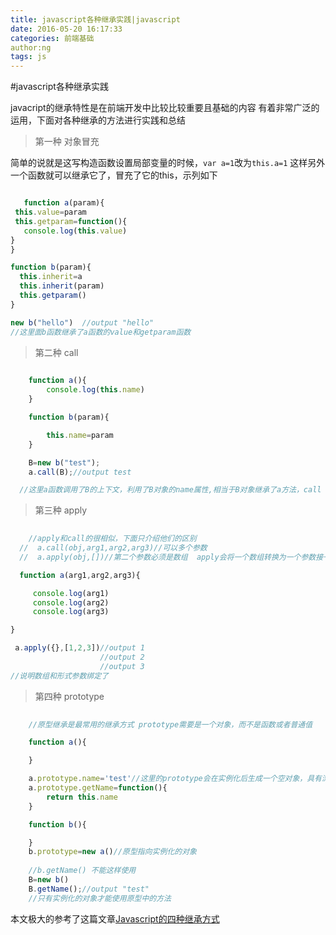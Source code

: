 ```yaml
---
title: javascript各种继承实践|javascript
date: 2016-05-20 16:17:33
categories: 前端基础
author:ng
tags: js
---
```

#javascript各种继承实践

javacript的继承特性是在前端开发中比较比较重要且基础的内容
	有着非常广泛的运用，下面对各种继承的方法进行实践和总结


>第一种 对象冒充


简单的说就是这写构造函数设置局部变量的时候，`var a=1`改为`this.a=1`
	这样另外一个函数就可以继承它了，冒充了它的this，示列如下



```javascript

   function a(param){
 this.value=param
 this.getparam=function(){
   console.log(this.value)
}
}

function b(param){
  this.inherit=a
  this.inherit(param)
  this.getparam()
}

new b("hello")  //output "hello"
//这里面b函数继承了a函数的value和getparam函数
```



>第二种 call

```javascript
	
	function a(){
		console.log(this.name)
	}

	function b(param){

		this.name=param
	}

	B=new b("test");
	a.call(B);//output test

  //这里a函数调用了B的上下文，利用了B对象的name属性,相当于B对象继承了a方法，call

```

>第三种 apply


```javascript
	
	//apply和call的很相似，下面只介绍他们的区别
  //  a.call(obj,arg1,arg2,arg3)//可以多个参数
  //  a.apply(obj,[])//第二个参数必须是数组  apply会将一个数组转换为一个参数接一个参数的传递给方法,举例如下

  function a(arg1,arg2,arg3){

  	 console.log(arg1)
   	 console.log(arg2)
     console.log(arg3)

}

 a.apply({},[1,2,3])//output 1
 					//output 2
 					//output 3
//说明数组和形式参数绑定了

```

>第四种 prototype



```javascript
	
	//原型继承是最常用的继承方式 prototype需要是一个对象，而不是函数或者普通值

	function a(){

	}

	a.prototype.name='test'//这里的prototype会在实例化后生成一个空对象，具有浏览器定义的对象的默认方法
	a.prototype.getName=function(){
		return this.name
	}

	function b(){

	}
	b.prototype=new a()//原型指向实例化的对象
	
	//b.getName() 不能这样使用
	B=new b()
	B.getName();//output "test"
	//只有实例化的对象才能使用原型中的方法

```


本文极大的参考了这篇文章[Javascript的四种继承方式](http://blog.csdn.net/unicode/article/details/5075606)